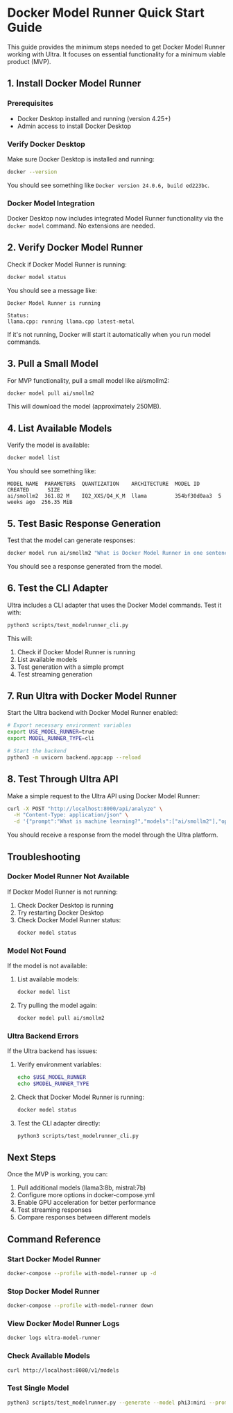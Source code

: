 # Docker Model Runner Quick Start Guide

This guide provides the minimum steps needed to get Docker Model Runner working with Ultra. It focuses on essential functionality for a minimum viable product (MVP).

## 1. Install Docker Model Runner

### Prerequisites

- Docker Desktop installed and running (version 4.25+)
- Admin access to install Docker Desktop

### Verify Docker Desktop

Make sure Docker Desktop is installed and running:

```bash
docker --version
```

You should see something like `Docker version 24.0.6, build ed223bc`.

### Docker Model Integration

Docker Desktop now includes integrated Model Runner functionality via the `docker model` command. No extensions are needed.

## 2. Verify Docker Model Runner

Check if Docker Model Runner is running:

```bash
docker model status
```

You should see a message like:

```
Docker Model Runner is running

Status:
llama.cpp: running llama.cpp latest-metal
```

If it's not running, Docker will start it automatically when you run model commands.

## 3. Pull a Small Model

For MVP functionality, pull a small model like ai/smollm2:

```bash
docker model pull ai/smollm2
```

This will download the model (approximately 250MB).

## 4. List Available Models

Verify the model is available:

```bash
docker model list
```

You should see something like:

```
MODEL NAME  PARAMETERS  QUANTIZATION    ARCHITECTURE  MODEL ID      CREATED      SIZE
ai/smollm2  361.82 M    IQ2_XXS/Q4_K_M  llama         354bf30d0aa3  5 weeks ago  256.35 MiB
```

## 5. Test Basic Response Generation

Test that the model can generate responses:

```bash
docker model run ai/smollm2 "What is Docker Model Runner in one sentence?"
```

You should see a response generated from the model.

## 6. Test the CLI Adapter

Ultra includes a CLI adapter that uses the Docker Model commands. Test it with:

```bash
python3 scripts/test_modelrunner_cli.py
```

This will:

1. Check if Docker Model Runner is running
2. List available models
3. Test generation with a simple prompt
4. Test streaming generation

## 7. Run Ultra with Docker Model Runner

Start the Ultra backend with Docker Model Runner enabled:

```bash
# Export necessary environment variables
export USE_MODEL_RUNNER=true
export MODEL_RUNNER_TYPE=cli

# Start the backend
python3 -m uvicorn backend.app:app --reload
```

## 8. Test Through Ultra API

Make a simple request to the Ultra API using Docker Model Runner:

```bash
curl -X POST "http://localhost:8000/api/analyze" \
  -H "Content-Type: application/json" \
  -d '{"prompt":"What is machine learning?","models":["ai/smollm2"],"options":{"context":""}}'
```

You should receive a response from the model through the Ultra platform.

## Troubleshooting

### Docker Model Runner Not Available

If Docker Model Runner is not running:

1. Check Docker Desktop is running
2. Try restarting Docker Desktop
3. Check Docker Model Runner status:
   ```bash
   docker model status
   ```

### Model Not Found

If the model is not available:

1. List available models:
   ```bash
   docker model list
   ```
2. Try pulling the model again:
   ```bash
   docker model pull ai/smollm2
   ```

### Ultra Backend Errors

If the Ultra backend has issues:

1. Verify environment variables:
   ```bash
   echo $USE_MODEL_RUNNER
   echo $MODEL_RUNNER_TYPE
   ```
2. Check that Docker Model Runner is running:
   ```bash
   docker model status
   ```
3. Test the CLI adapter directly:
   ```bash
   python3 scripts/test_modelrunner_cli.py
   ```

## Next Steps

Once the MVP is working, you can:

1. Pull additional models (llama3:8b, mistral:7b)
2. Configure more options in docker-compose.yml
3. Enable GPU acceleration for better performance
4. Test streaming responses
5. Compare responses between different models

## Command Reference

### Start Docker Model Runner

```bash
docker-compose --profile with-model-runner up -d
```

### Stop Docker Model Runner

```bash
docker-compose --profile with-model-runner down
```

### View Docker Model Runner Logs

```bash
docker logs ultra-model-runner
```

### Check Available Models

```bash
curl http://localhost:8080/v1/models
```

### Test Single Model

```bash
python3 scripts/test_modelrunner.py --generate --model phi3:mini --prompt "Your prompt here"
```
